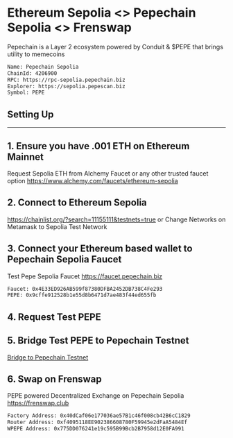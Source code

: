 # Ethereum Sepolia <> Pepechain Sepolia <> Frenswap

Pepechain is a Layer 2 ecosystem powered by Conduit & $PEPE that brings utility to memecoins

```bash
Name: Pepechain Sepolia 
ChainId: 4206900 
RPC: https://rpc-sepolia.pepechain.biz 
Explorer: https://sepolia.pepescan.biz 
Symbol: PEPE
```

## Setting Up
---
## 1. Ensure you have .001 ETH on Ethereum Mainnet

Request Sepolia ETH from Alchemy Faucet or any other trusted faucet option
https://www.alchemy.com/faucets/ethereum-sepolia

## 2. Connect to Ethereum Sepolia

https://chainlist.org/?search=11155111&testnets=true
or
Change Networks on Metamask to Sepolia Test Network

## 3. Connect your Ethereum based wallet to Pepechain Sepolia Faucet


Test Pepe Sepolia Faucet https://faucet.pepechain.biz

```bash
Faucet: 0x4E33ED926AB599f87380DFBA2452DB738C4Fe293
PEPE: 0x9cffe912528b1e55d8b6471d7ae483f44ed655fb
```
## 4. Request Test PEPE

## 5. Bridge Test PEPE to Pepechain Testnet

<a href="https://pepechain-sepolia-ro3l07tj1p.testnets.rollbridge.app" target="_blank">Bridge to Pepechain Testnet</a>

## 6. Swap on Frenswap

PEPE powered Decentralized Exchange on Pepechain Sepolia
https://frenswap.club

```bash
Factory Address: 0x40dCaf06e177036ae57B1c46f008cb42B6cC1829
Router Address: 0xf4095118EE902386608780F59945e2dFaA5484Ef
WPEPE Address: 0x775DD076241e19c595B99Bcb2B7958d12E0FA991
```